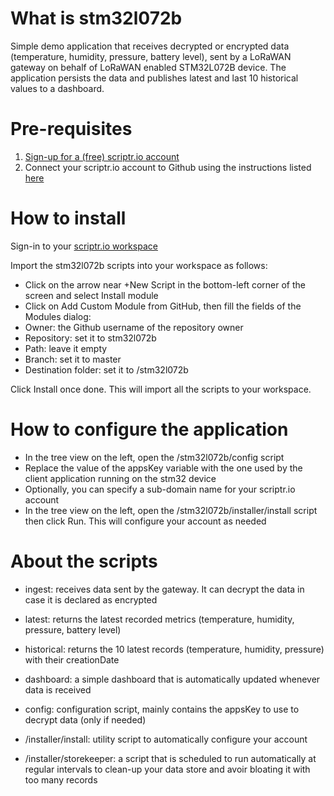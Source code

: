 # What is stm32l072b

Simple demo application that receives decrypted or encrypted data (temperature, humidity, pressure, battery level), sent by a LoRaWAN gateway on behalf of LoRaWAN enabled STM32L072B device.
The application persists the data and publishes latest and last 10 historical values to a dashboard.

# Pre-requisites

1. [Sign-up for a (free) scriptr.io account](https://www.scriptr.io/register)
2. Connect your scriptr.io account to Github using the instructions listed [here](https://github.com/scriptrdotio/howto/blob/master/teamwork/version_control.md#connecting-your-scriptr-account-to-github)

# How to install

Sign-in to your [scriptr.io workspace](https://www.scriptr.io/workspace)

Import the stm32l072b scripts into your workspace as follows:

- Click on the arrow near +New Script in the bottom-left corner of the screen and select Install module
- Click on Add Custom Module from GitHub, then fill the fields of the Modules dialog:
 - Owner: the Github username of the repository owner
 - Repository: set it to stm32l072b
 - Path: leave it empty
 - Branch: set it to master
 - Destination folder: set it to /stm32l072b

Click Install once done. This will import all the scripts to your workspace.

# How to configure the application

- In the tree view on the left, open the /stm32l072b/config script
- Replace the value of the appsKey variable with the one used by the client application running on the stm32 device 
- Optionally, you can specify a sub-domain name for your scriptr.io account 
- In the tree view on the left, open the /stm32l072b/installer/install script then click Run. This will configure your account as needed

# About the scripts

- ingest: receives data sent by the gateway. It can decrypt the data in case it is declared as encrypted
- latest: returns the latest recorded metrics (temperature, humidity, pressure, battery level)
- historical: returns the 10 latest records (temperature, humidity, pressure) with their creationDate
- dashboard: a simple dashboard that is automatically updated whenever data is received
- config: configuration script, mainly contains the appsKey to use to decrypt data (only if needed)

- /installer/install: utility script to automatically configure your account
- /installer/storekeeper: a script that is scheduled to run automatically at regular intervals to clean-up your data store and avoir bloating it with too many records 
 